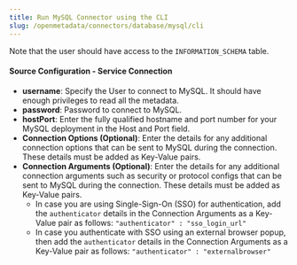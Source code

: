 ```yaml
---
title: Run MySQL Connector using the CLI
slug: /openmetadata/connectors/database/mysql/cli
---
```


<ConnectorIntro connector="MySQL" goal="CLI" hasProfiler="true" hasDBT="true" />

<Requirements />

<PythonMod connector="MySQL" module="mysql" />

Note that the user should have access to the `INFORMATION_SCHEMA` table.

<MetadataIngestionServiceDev service="database" connector="MySQL" goal="CLI"/>

<h4>Source Configuration - Service Connection</h4>

- **username**: Specify the User to connect to MySQL. It should have enough privileges to read all the metadata.
- **password**: Password to connect to MySQL.
- **hostPort**: Enter the fully qualified hostname and port number for your MySQL deployment in the Host and Port field.
- **Connection Options (Optional)**: Enter the details for any additional connection options that can be sent to MySQL during the connection. These details must be added as Key-Value pairs.
- **Connection Arguments (Optional)**: Enter the details for any additional connection arguments such as security or protocol configs that can be sent to MySQL during the connection. These details must be added as Key-Value pairs. 
  - In case you are using Single-Sign-On (SSO) for authentication, add the `authenticator` details in the Connection Arguments as a Key-Value pair as follows: `"authenticator" : "sso_login_url"`
  - In case you authenticate with SSO using an external browser popup, then add the `authenticator` details in the Connection Arguments as a Key-Value pair as follows: `"authenticator" : "externalbrowser"`

<MetadataIngestionConfig service="database" connector="MySQL" goal="CLI" hasProfiler="true" hasDBT="true"/>
